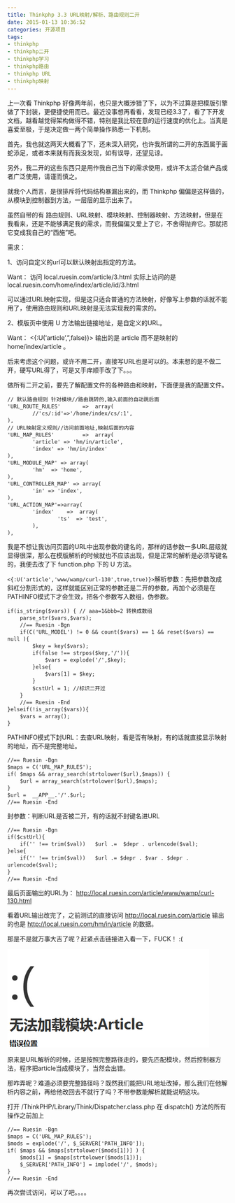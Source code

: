 ```yaml
---
title: Thinkphp 3.3 URL映射/解析、路由规则二开
date: 2015-01-13 10:36:52
categories: 开源项目
tags: 
- thinkphp
- thinkphp二开
- thinkphp学习
- thinkphp路由
- thinkphp URL
- thinkphp映射
---
```


上一次看 Thinkphp 好像两年前，也只是大概涉猎了下，以为不过算是把模版引擎做了下封装，更便捷使用而已。最近没事想再看看，发现已经3.3了，看了下开发文档，越看越觉得架构做得不错，特别是我比较在意的运行速度的优化上。当真是喜爱至极，于是决定做一两个简单操作熟悉一下机制。

首先，我也就这两天大概看了下，还未深入研究，也许我所谓的二开的东西属于画蛇添足，或者本来就有而我没发现，如有误导，还望见谅。

另外，我二开的这些东西只是用作我自己当下的需求使用，或许不太适合做产品或者广泛使用，请谨而慎之。

就我个人而言，是很排斥将代码结构暴漏出来的，而 Thinkphp 偏偏是这样做的，从模块到控制器到方法，一层层的显示出来了。

虽然自带的有 路由规则、URL映射、模块映射、控制器映射、方法映射，但是在我看来，还是不能够满足我的需求，而我偏偏又爱上了它，不舍得抛弃它。那就把它变成我自己的“西施”吧。

需求：

1、访问自定义的url可以默认映射出指定的方法。

Want： 访问 local.ruesin.com/article/3.html 实际上访问的是 local.ruesin.com/home/index/article/id/3.html

可以通过URL映射实现，但是这只适合普通的方法映射，好像写上参数的话就不能用了，使用路由规则和URL映射是无法实现我的需求的。

2、模版页中使用 U 方法输出链接地址，是自定义的URL。

Want： <{:U(‘article’,”,false)}> 输出的是 article 而不是映射的 home/index/article 。

后来考虑这个问题，或许不用二开，直接写URL也是可以的。本来想的是不做二开，硬写URL得了，可是又手痒顺手改了下。。。

做所有二开之前，要先了解配置文件的各种路由和映射，下面便是我的配置文件。

```
// 默认路由规则 针对模块//路由跳转的,输入前面的自动跳后面
'URL_ROUTE_RULES'       =>  array(
        //'cs/:id'=>'/home/index/cs/:1',
), 
// URL映射定义规则//访问前面地址,映射后面的内容
'URL_MAP_RULES'         =>  array(
        'article' => 'hm/in/article',
        'index' => 'hm/in/index'
),
'URL_MODULE_MAP' => array(
        'hm'  => 'home',
),
'URL_CONTROLLER_MAP' => array(
        'in' => 'index',
),
'URL_ACTION_MAP'=>array(
        'index'    =>  array(
                'ts'  => 'test',
        ),
),
```

我是不想让我访问页面的URL中出现参数的键名的，那样的话参数一多URL层级就显得很深，那么在模版解析的时候就也不应该出现，但是正常的解析是必须写键名的，我便去改了下 function.php 下的 U 方法。

`<{:U('article','www/wamp/curl-130',true,true)}>`解析参数：先把参数改成斜杠分割形式的，这样就能区别正常的参数还是二开的参数，再加个必须是在PATHINFO模式下才会生效，把各个参数写入数组，伪参数。

```
if(is_string($vars)) { // aaa=1&bbb=2 转换成数组
    parse_str($vars,$vars);
    //== Ruesin -Bgn
    if(C('URL_MODEL') != 0 && count($vars) == 1 && reset($vars) == null ){
        $key = key($vars);
        if(false !== strpos($key,'/')){
            $vars = explode('/',$key);
        }else{
            $vars[1] = $key;
        }
        $cstUrl = 1; //标识二开过
    }
    //== Ruesin -End
}elseif(!is_array($vars)){
    $vars = array();
}
```

PATHINFO模式下封URL：去查URL映射，看是否有映射，有的话就直接显示映射的地址，而不是完整地址。

```
//== Ruesin -Bgn
$maps = C('URL_MAP_RULES');
if( $maps && array_search(strtolower($url),$maps)) {
    $url = array_search(strtolower($url),$maps);
}
$url =  __APP__.'/'.$url;
//== Ruesin -End
```

封参数：判断URL是否被二开，有的话就不封键名进URL

```
//== Ruesin -Bgn
if($cstUrl){
    if('' !== trim($val))   $url .=  $depr . urlencode($val);
}else{
    if('' !== trim($val))   $url .= $depr . $var . $depr . urlencode($val);
}
//== Ruesin -End
```

最后页面输出的URL为： http://local.ruesin.com/article/www/wamp/curl-130.html

看着URL输出改完了，之前测试的直接访问 http://local.ruesin.com/article 输出的也是 http://local.ruesin.com/hm/in/article 的数据。

那是不是就万事大吉了呢？赶紧点击链接进入看一下，FUCK！ :(

[![no_module](/images/2015/01/no_module.jpg)](/images/2015/01/no_module.jpg)

原来是URL解析的时候，还是按照完整路径走的，要先匹配模块，然后控制器方法，程序把article当成模块了，当然会出错。

那咋弄呢？难道必须要完整路径吗？既然我们能把URL地址改掉，那么我们在他解析内容之前，再给他改回去不就行了吗？不带参数能解析就能说明这块。

打开 /ThinkPHP/Library/Think/Dispatcher.class.php 在 dispatch() 方法的所有操作之前加上

```
//== Ruesin -Bgn
$maps = C('URL_MAP_RULES');
$mods = explode('/', $_SERVER['PATH_INFO']);
if( $maps && $maps[strtolower($mods[1])] ) {
    $mods[1] = $maps[strtolower($mods[1])];
    $_SERVER['PATH_INFO'] = implode('/', $mods);
}
//== Ruesin -End
```

再次尝试访问，可以了吧。。。。
